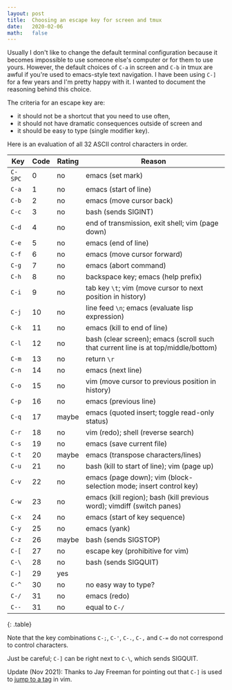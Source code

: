 ```yaml
---
layout: post
title:  Choosing an escape key for screen and tmux
date:   2020-02-06
math:   false
---
```


Usually I don't like to change the default terminal configuration because it becomes impossible to use someone else's computer or for them to use yours.
However, the default choices of `C-a` in screen and `C-b` in tmux are awful if you're used to emacs-style text navigation.
I have been using `C-]` for a few years and I'm pretty happy with it.
I wanted to document the reasoning behind this choice.

The criteria for an escape key are:
* it should not be a shortcut that you need to use often,
* it should not have dramatic consequences outside of screen and
* it should be easy to type (single modifier key).

Here is an evaluation of all 32 ASCII control characters in order.

Key | Code | Rating | Reason
----|------|--------|-------
`C-SPC` | 0 | no | emacs (set mark)
`C-a` | 1 | no | emacs (start of line)
`C-b` | 2 | no | emacs (move cursor back)
`C-c` | 3 | no | bash (sends SIGINT)
`C-d` | 4 | no | end of transmission, exit shell; vim (page down)
`C-e` | 5 | no | emacs (end of line)
`C-f` | 6 | no | emacs (move cursor forward)
`C-g` | 7 | no | emacs (abort command)
`C-h` | 8 | no | backspace key; emacs (help prefix)
`C-i` | 9 | no | tab key `\t`; vim (move cursor to next position in history)
`C-j` | 10 | no | line feed `\n`; emacs (evaluate lisp expression)
`C-k` | 11 | no | emacs (kill to end of line)
`C-l` | 12 | no | bash (clear screen); emacs (scroll such that current line is at top/middle/bottom)
`C-m` | 13 | no | return `\r`
`C-n` | 14 | no | emacs (next line)
`C-o` | 15 | no | vim (move cursor to previous position in history)
`C-p` | 16 | no | emacs (previous line)
`C-q` | 17 | maybe | emacs (quoted insert; toggle read-only status)
`C-r` | 18 | no | vim (redo); shell (reverse search)
`C-s` | 19 | no | emacs (save current file)
`C-t` | 20 | maybe | emacs (transpose characters/lines)
`C-u` | 21 | no | bash (kill to start of line); vim (page up)
`C-v` | 22 | no | emacs (page down); vim (block-selection mode; insert control key)
`C-w` | 23 | no | emacs (kill region); bash (kill previous word); vimdiff (switch panes)
`C-x` | 24 | no | emacs (start of key sequence)
`C-y` | 25 | no | emacs (yank)
`C-z` | 26 | maybe | bash (sends SIGSTOP)
`C-[` | 27 | no | escape key (prohibitive for vim)
`C-\` | 28 | no | bash (sends SIGQUIT)
`C-]` | 29 | yes |
`C-^` | 30 | no | no easy way to type?
`C-/` | 31 | no | emacs (redo)
`C--` | 31 | no | equal to `C-/`
{: .table}

Note that the key combinations `C-;`, `C-'`, `C-.`, `C-,` and `C-=` do not correspond to control characters.

Just be careful; `C-]` can be right next to `C-\`, which sends SIGQUIT.

Update (Nov 2021): Thanks to Jay Freeman for pointing out that `C-]` is used to <a href="https://vim.fandom.com/wiki/Browsing_programs_with_tags">jump to a tag</a> in vim.
